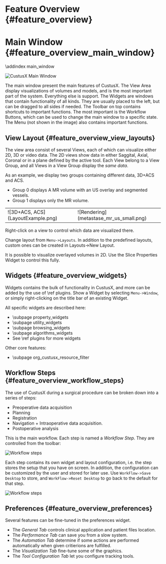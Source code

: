 Feature Overview {#feature_overview}
===========================================================

Main Window {#feature_overview_main_window}
===========================================================
\addindex main_window

![CustusX Main Window](mainwindow.png)

The main window present the main features of CustusX. The View Area display visualizations of
volumes and models, and is the most important part of the system. Everything else is support.
The Widgets are windows that contain functionality of all kinds. They are usually placed to
the left, but can be dragged to all sides if needed. The Toolbar on top contains shortcuts
to important functions. The most important is the Workflow Buttons, which can be used to change
the main window to a specific state. The Menu (not shown in the image) also contains important 
functions. 
 
View Layout {#feature_overview_view_layouts}
-----------------------------------------------------------

The view area consist of several Views, each of which can visualize either 2D, 3D or video data. 
The 2D views show data in either Saggital, Axial, Coronal or in a plane defined by the active tool.
Each View belong to a View Group, and all Views in a View Group display the *same data*.

As an example, we display two groups containing different data, 3D+ACS and ACS. 
- Group 0 displays A MR volume with an US overlay and segmented vessels. 
- Group 1 displays only the MR volume.

 <table style="width:100%">
  <tr>
    <td> ![3D+ACS, ACS](LayoutExample.png) </td>
    <td> ![Rendering](metastase_mr_us_small.png) </td>
  </tr>
</table> 

Right-click on a view to control which data are visualized there.

Change layout from `Menu->Layouts`. In addition to the predefined layouts, custom ones can be created 
in Layouts->New Layout.

It is possible to visualize overlayed volumes in 2D. Use the Slice Properties Widget to control this fully.


Widgets {#feature_overview_widgets}
-----------------------------------------------------------

Widgets contains the bulk of functionality in CustusX, and more can be added by the use of \ref plugins.
Show a Widget by selecting `Menu->Window`, or simply right-clicking on the title bar of an existing
Widget.

All specific widgets are described here:
- \subpage property_widgets
- \subpage utility_widgets
- \subpage browsing_widgets
- \subpage algorithms_widgets
- See \ref plugins for more widgets

Other core features:
- \subpage org_custusx_resource_filter






Workflow Steps {#feature_overview_workflow_steps}
-----------------------------------------------------------

The use of CustusX during a surgical procedure can be broken down into a series of steps: 

- Preoperative data acquisition
- Planning
- Registration
- Navigation + Intraoperative data acquisition.
- Postoperative analysis

This is the main workflow. Each step is named a *Workflow Step*. They are controlled from the toolbar:

![Workflow steps](workflow_steps.png)

Each step contains its own widget and layout configuration, i.e. the step stores the setup that you have
on screen. In addition, the configuration can be customized by the user and stored for later use. 
Use `WorkFlow->Save Desktop` to store, and `WorkFlow->Reset Desktop` to go back to the default for that step.

![Workflow steps](workflow_store.png)


Preferences {#feature_overview_preferences}
-----------------------------------------------------------

Several features can be fine-tuned in the preferences widget. 

- The *General Tab* controls clinical application and patient files location.
- The *Performance Tab* can save you from a slow system. 
- The *Automation Tab* determine if some actions are performed automatically when given critierions are fulfilled.
- The *Visualization Tab* fine-tune some of the graphics.
- The *Tool Configuration Tab* let you configure tracking tools.

